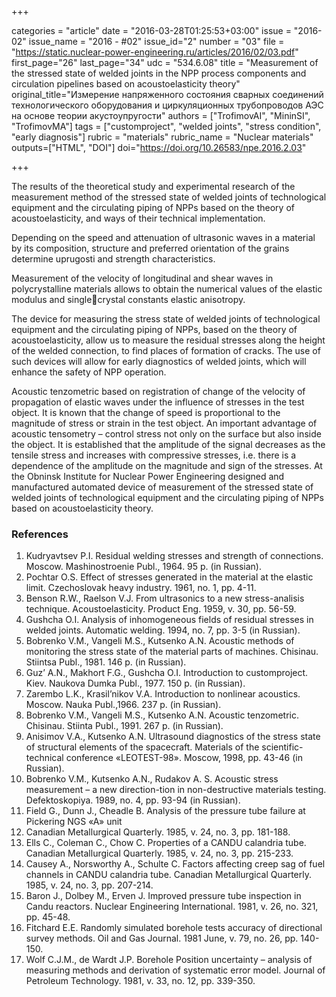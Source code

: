 +++

categories = "article"
date = "2016-03-28T01:25:53+03:00"
issue = "2016-02"
issue_name = "2016 - #02"
issue_id="2"
number = "03"
file = "https://static.nuclear-power-engineering.ru/articles/2016/02/03.pdf"
first_page="26"
last_page="34"
udc = "534.6.08"
title = "Measurement of the stressed state of welded joints in the NPP process components and circulation pipelines based on acoustoelasticity theory"
original_title="Измерение напряженного состояния сварных соединений технологического оборудования и циркуляционных трубопроводов АЭС на основе теории акустоупругости"
authors = ["TrofimovAI", "MininSI", "TrofimovMA"]
tags = ["customproject", "welded joints", "stress condition", "early diagnosis"]
rubric = "materials"
rubric_name = "Nuclear materials"
outputs=["HTML", "DOI"]
doi="https://doi.org/10.26583/npe.2016.2.03"

+++

The results of the theoretical study and experimental research of the measurement method of the stressed state of welded joints of technological equipment and the circulating piping of NPPs based on the theory of acoustoelasticity, and ways of their technical implementation.

Depending on the speed and attenuation of ultrasonic waves in a material by its composition, structure and preferred orientation of the grains determine uprugosti and strength characteristics. 

Measurement of the velocity of longitudinal and shear waves in polycrystalline materials allows to obtain the numerical values of the elastic modulus and singlecrystal constants elastic anisotropy. 

The device for measuring the stress state of welded joints of technological equipment and the circulating piping of NPPs, based on the theory of acoustoelasticity, allow us to measure the residual stresses along the height of the welded connection, to find places of formation of cracks. The use of such devices will allow for early diagnostics of welded joints, which will enhance the safety of NPP operation.

Acoustic tenzometric based on registration of change of the velocity of propagation of elastic waves under the influence of stresses in the test object. It is known that the change of speed is proportional to the magnitude of stress or strain in the test object. An important advantage of acoustic tensometry – control stress not only on the surface but also inside the object.  It is established that the amplitude of the signal decreases as the tensile stress and increases with compressive stresses, i.e. there is a dependence of the amplitude on the magnitude and sign of the stresses. At the Obninsk Institute for Nuclear Power Engineering designed and manufactured automated device of measurement of the stressed state of welded joints of technological equipment and the circulating piping of NPPs based on acoustoelasticity theory.

### References

1. Kudryavtsev P.I. Residual welding stresses and strength of connections. Moscow. Mashinostroenie Publ., 1964. 95 р. (in Russian).
2. Pochtar O.S. Effect of stresses generated in the material at the elastic limit. Czechoslovak heavy industry. 1961, no. 1, pp. 4-11.
3. Benson R.W., Raelson V.J. From ultrasonics to a new stress-analisis technique. Acoustoelasticity. Product Eng. 1959, v. 30, рp. 56-59.
4. Gushcha O.I. Analysis of inhomogeneous fields of residual stresses in welded joints. Automatic welding. 1994, no. 7, pp. 3-5 (in Russian).
5. Bobrenko V.M., Vangeli M.S., Kutsenko A.N. Acoustic methods of monitoring the stress state of the material parts of machines. Chisinau. Stiintsa Publ., 1981. 146 p. (in Russian).
6. Guz’ A.N., Makhort F.G., Gushcha O.I. Introduction to customproject. Kiev. Naukova Dumka Publ., 1977. 150 p. (in Russian).
7. Zarembo L.K., Krasil’nikov V.A. Introduction to nonlinear acoustics. Moscow. Nauka Publ.,1966. 237 p. (in Russian).
8. Bobrenko V.M., Vangeli M.S., Kutsenko A.N. Acoustic tenzometric. Chisinau. Stiinta Publ., 1991. 267 p. (in Russian).
9. Anisimov V.A., Kutsenko A.N. Ultrasound diagnostics of the stress state of structural elements of the spacecraft. Materials of the scientific-technical conference «LEOTEST-98». Moscow, 1998, pp. 43-46 (in Russian).
10. Bobrenko V.M., Kutsenko A.N., Rudakov A. S. Acoustic stress measurement – a new direction-tion in non-destructive materials testing. Defektoskopiya. 1989, no. 4, pp. 93-94 (in Russian).
11. Field G., Dunn J., Cheadle B. Analysis of the pressure tube failure at Pickering NGS «A» unit
2. Canadian Metallurgical Quarterly. 1985, v. 24, no. 3, pp. 181-188.
12. Ells C., Coleman C., Chow C. Properties of a CANDU calandria tube. Canadian Metallurgical Quarterly. 1985, v. 24, no. 3, pp. 215-233.
13. Causey A., Norsworthy A., Schulte C. Factors affecting creep sag of fuel channels in CANDU calandria tube. Canadian Metallurgical Quarterly. 1985, v. 24, no. 3, pp. 207-214.
14. Baron J., Dolbey M., Erven J. Improved pressure tube inspection in Candu reactors. Nuclear Engineering International. 1981, v. 26, no. 321, pp. 45-48.
15. Fitchard E.E. Randomly simulated borehole tests accuracy of directional survey methods. Oil and Gas Journal. 1981 June, v. 79, no. 26, pp. 140-150.
16. Wolf C.J.M., de Wardt J.P. Borehole Position uncertainty – analysis of measuring methods and derivation of systematic error model. Journal of Petroleum Technology. 1981, v. 33, no. 12, pp. 339-350.